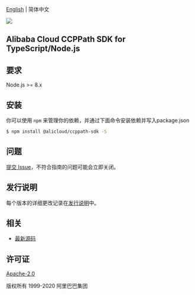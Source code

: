 [English](README.md) | 简体中文

![](https://aliyunsdk-pages.alicdn.com/icons/AlibabaCloud.svg)

## Alibaba Cloud CCPPath SDK for TypeScript/Node.js

## 要求

Node.js >= 8.x

## 安装

你可以使用 `npm` 来管理你的依赖，并通过下面命令安装依赖并写入package.json

```sh
$ npm install @alicloud/ccppath-sdk -S
```

## 问题
[提交 Issue](https://github.com/aliyun/aliyun-ccp/issues/new)，不符合指南的问题可能会立即关闭。

## 发行说明
每个版本的详细更改记录在[发行说明](./ChangeLog.txt)中。

## 相关
* [最新源码](https://github.com/aliyun/aliyun-ccp/tree/master/ccppath-sdk/ts)

## 许可证
[Apache-2.0](http://www.apache.org/licenses/LICENSE-2.0)

版权所有 1999-2020 阿里巴巴集团

